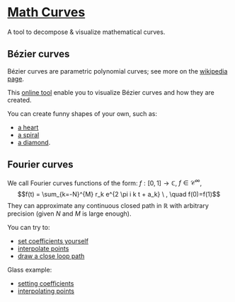# [Math Curves](https://pauldubois98.github.io/MathCurves/)

A tool to decompose &amp; visualize mathematical curves.

## Bézier curves

Bézier curves are parametric polynomial curves; see more on the [wikipedia page](https://en.wikipedia.org/wiki/B%C3%A9zier_curve).

This [online tool](https://pauldubois98.github.io/MathCurves/BezierCurves) enable you to visualize Bézier curves and how they are created.

You can create funny shapes of your own, such as:

- [a heart](https://pauldubois98.github.io/MathCurves/BezierCurves/index.html?n=10&t=1&animation=on&xs=[286,56,198,310,88,485,262,416,527,288]&ys=[374,214,68,101,378,380,98,71,199,374])
- [a spiral](https://pauldubois98.github.io/MathCurves/BezierCurves/index.html?n=13&t=0.3780000000000002&animation=on&xs=[314,312,245,222,364,440,385,207,100,221,417,518,484]&ys=[197,237,243,140,95,183,332,356,206,39,42,187,386])
- [a diamond](https://pauldubois98.github.io/MathCurves/BezierCurves/index.html?n=10&t=0.2050000000000001&animation=on&xs=[331,86,329,80,524,84,526,332,534,338]&ys=[61,334,58,334,334,339,339,61,338,60]).

## Fourier curves

We call Fourier curves functions of the form:
$f: [0,1] \to \mathbb{C}$, $f \in \mathcal{C}^{\infty}$, $$f(t) = \sum_{k=-N}^{M} r_k e^{2 \pi i k t + a_k} \ , \quad f(0)=f(1)$$
They can approximate any continuous closed path in $\mathbb{R}$ with arbitrary precision (given $N$ and $M$ is large enough).

You can try to:

- [set coefficients yourself](https://pauldubois98.github.io/MathCurves/FourierCurves)
- [interpolate points](https://pauldubois98.github.io/MathCurves/FourierCurves/interpolation)
- [draw a close loop path](https://pauldubois98.github.io/MathCurves/FourierCurves/drawing)

Glass example:

- [setting coefficients](https://pauldubois98.github.io/MathCurves/FourierCurves/index.html?COEFFS=[{k:0,r:420,a:45},{k:-7,r:12,a:137},{k:-6,r:9,a:-24},{k:-5,r:5,a:175},{k:-4,r:5,a:14},{k:-3,r:28,a:-147},{k:-2,r:23,a:-128},{k:-1,r:163,a:-109},{k:1,r:60,a:-71},{k:2,r:32,a:128},{k:3,r:31,a:147},{k:4,r:21,a:-14},{k:5,r:10,a:-175},{k:6,r:4,a:24},{k:7,r:9,a:-137},]&min=7&max=7)
- [interpolating points](https://pauldubois98.github.io/MathCurves/FourierCurves/interpolation.html?min=7&max=7&POINTS=[{x:210,y:100},{x:267.5,y:100},{x:325,y:100},{x:382.5,y:100},{x:440,y:100},{x:455,y:125},{x:470,y:150},{x:485,y:175},{x:500,y:200},{x:462.5,y:225},{x:425,y:250},{x:387.5,y:275},{x:350,y:300},{x:350,y:350},{x:350,y:400},{x:350,y:450},{x:350,y:500},{x:375,y:507.5},{x:400,y:515},{x:425,y:522.5},{x:450,y:530},{x:325,y:530},{x:200,y:530},{x:225,y:522.5},{x:250,y:515},{x:275,y:507.5},{x:300,y:500},{x:300,y:450},{x:300,y:400},{x:300,y:350},{x:300,y:300},{x:262.5,y:275},{x:225,y:250},{x:187.5,y:225},{x:150,y:200},{x:165,y:175},{x:180,y:150},{x:195,y:125},])
